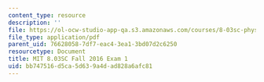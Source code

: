 ```yaml
---
content_type: resource
description: ''
file: https://ol-ocw-studio-app-qa.s3.amazonaws.com/courses/8-03sc-physics-iii-vibrations-and-waves-fall-2016/bb747516d5ca5d639a4dad828a6afc81_MIT8_03SCF16_Exam1.pdf
file_type: application/pdf
parent_uid: 76628058-7df7-eac4-3ea1-3bd07d2c6250
resourcetype: Document
title: MIT 8.03SC Fall 2016 Exam 1
uid: bb747516-d5ca-5d63-9a4d-ad828a6afc81
---
```

